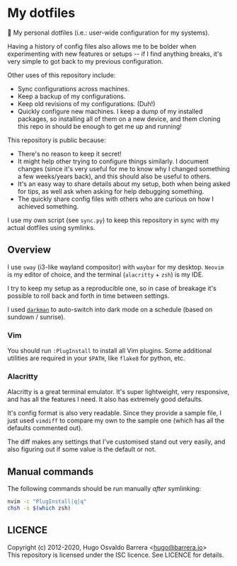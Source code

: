 My dotfiles
===========

🏡 My personal dotfiles (i.e.: user-wide configuration for my systems).

Having a history of config files also allows me to be bolder when experimenting
with new features or setups -- if I find anything breaks, it's very simple to
got back to my previous configuration.

Other uses of this repository include:

 - Sync configurations across machines.
 - Keep a backup of my configurations.
 - Keep old revisions of my configurations. (Duh!)
 - Quickly configure new machines. I keep a dump of my installed packages, so
   installing all of them on a new device, and them cloning this repo in should
   be enough to get me up and running!

This repository is public because:

 - There's no reason to keep it secret!
 - It might help other trying to configure things similarly. I document changes
   (since it's very useful for me to know why I changed something a few
   weeks/years back), and this should also be useful to others.
 - It's an easy way to share details about my setup, both when being asked for
   tips, as well ask when asking for help debugging something.
 - The quickly share config files with others who are curious on how I
   achieved something.

I use my own script (see `sync.py`) to keep this repository in sync with my
actual dotfiles using symlinks.

Overview
--------

I use `sway` (i3-like wayland compositor) with `waybar` for my desktop.
`Neovim` is my editor of choice, and the terminal (`alacritty` + `zsh`) is my
IDE.

I try to keep my setup as a reproducible one, so in case of breakage it's
possible to roll back and forth in time between settings.

I used [`darkman`](https://gitlab.com/WhyNotHugo/darkman) to auto-switch into
dark mode on a schedule (based on sundown / sunrise).

### Vim

You should run `:PlugInstall` to install all Vim plugins. Some additional
utilities are required in your `$PATH`, like `flake8` for python, etc.

### Alacritty

Alacritty is a great terminal emulator. It's super lightweight, very
responsive, and has all the features I need. It also has extremely good
defaults.

It's config format is also very readable. Since they provide a sample file, I
just used `vimdiff` to compare my own to the sample one (which has all the
defaults commented out).

The diff makes any settings that I've customised stand out very easily, and
also figuring out if some value is the default or not.

Manual commands
---------------

The following commands should be run manually *after* symlinking:

```sh
nvim -c "PlugInstall|q|q"
chsh -s $(which zsh)
```

LICENCE
-------

Copyright (c) 2012-2020, Hugo Osvaldo Barrera &lt;hugo@barrera.io&gt;  
This repository is licensed under the ISC licence. See LICENCE for details.
